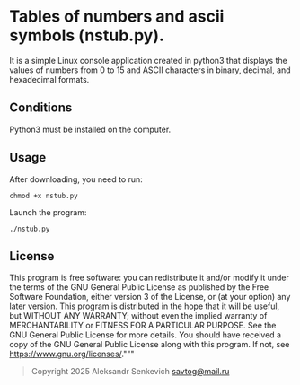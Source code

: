 # Tables of numbers and ascii symbols (nstub.py).
It is a simple Linux console application created in python3 that displays the values of numbers from 0 to 15 and ASCII characters in binary, decimal, and hexadecimal formats.
## Conditions
Python3 must be installed on the computer.
## Usage 
After downloading, you need to run:
	
	chmod +x nstub.py
Launch the program:

	./nstub.py
## License
This program is free software: you can redistribute it and/or modify
it under the terms of the GNU General Public License as published by
the Free Software Foundation, either version 3 of the License, or
(at your option) any later version.
This program is distributed in the hope that it will be useful,
but WITHOUT ANY WARRANTY; without even the implied warranty of
MERCHANTABILITY or FITNESS FOR A PARTICULAR PURPOSE.  See the
GNU General Public License for more details.
You should have received a copy of the GNU General Public License
along with this program. If not, see <https://www.gnu.org/licenses/>."""

> Copyright 2025 Aleksandr Senkevich <savtog@mail.ru>
